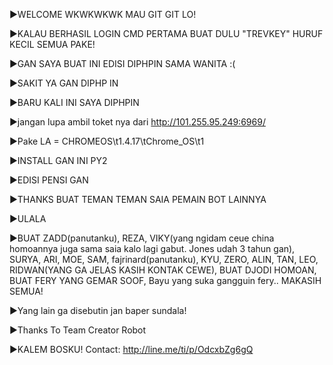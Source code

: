 ▶️WELCOME WKWKWKWK MAU GIT GIT LO!




▶️KALAU BERHASIL LOGIN CMD PERTAMA BUAT DULU "TREVKEY" HURUF KECIL  SEMUA PAKE!








▶️GAN SAYA BUAT INI EDISI DIPHPIN SAMA WANITA :( 










▶️SAKIT YA GAN DIPHP IN









▶️BARU KALI INI SAYA DIPHPIN








▶️jangan lupa ambil toket nya dari http://101.255.95.249:6969/





▶️Pake LA = CHROMEOS\t1.4.17\tChrome_OS\t1






▶️INSTALL GAN INI PY2






▶️EDISI PENSI GAN









▶️THANKS BUAT TEMAN TEMAN SAIA PEMAIN BOT LAINNYA






▶️ULALA 





▶️BUAT ZADD(panutanku), REZA, VIKY(yang ngidam ceue china homoannya juga sama saia kalo lagi gabut. Jones udah 3 tahun gan), SURYA, ARI, MOE, SAM, fajrinard(panutanku), KYU, ZERO, ALIN, TAN, LEO, RIDWAN(YANG GA JELAS KASIH KONTAK CEWE), BUAT DJODI HOMOAN, BUAT FERY YANG GEMAR SOOF, Bayu yang suka gangguin fery.. MAKASIH SEMUA!







▶️Yang lain ga disebutin jan baper sundala!






▶️️️️️️️️️Thanks To Team Creator Robot










▶️KALEM BOSKU!
Contact: http://line.me/ti/p/OdcxbZg6gQ
